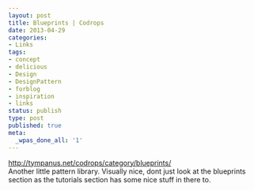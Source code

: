 ```yaml
---
layout: post
title: Blueprints | Codrops
date: 2013-04-29
categories:
- Links
tags:
- concept
- delicious
- Design
- DesignPattern
- forblog
- inspiration
- links
status: publish
type: post
published: true
meta:
  _wpas_done_all: '1'
---
```

<p><a href="http://tympanus.net/codrops/category/blueprints/">http://tympanus.net/codrops/category/blueprints/</a><br />
Another little pattern library. Visually nice, dont just look at the blueprints section as the tutorials section has some nice stuff in there to.</p>
